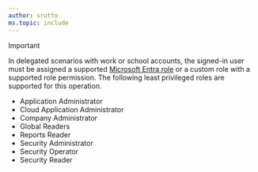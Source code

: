 ```yaml
---
author: srutto
ms.topic: include
---
```


> [!IMPORTANT]
> In delegated scenarios with work or school accounts, the signed-in user must be assigned a supported [Microsoft Entra role](/entra/identity/role-based-access-control/permissions-reference?toc=%2Fgraph%2Ftoc.json) or a custom role with a supported role permission. The following least privileged roles are supported for this operation.
> - Application Administrator
> - Cloud Application Administrator
> - Company Administrator
> - Global Readers
> - Reports Reader
> - Security Administrator
> - Security Operator
> - Security Reader

